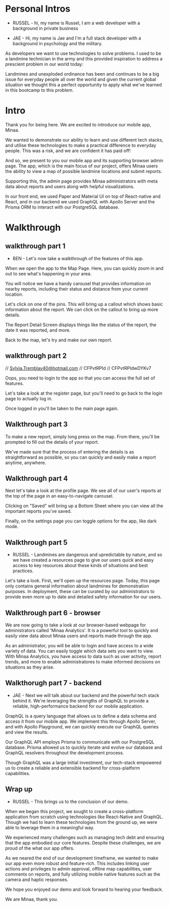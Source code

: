 # Personal Intros
<!-- No screenshare, just our cameras on -->
<!-- Hi, my name is ** and I'm a developer with a background in ** -->
<!-- Hi, my name is ** and I'm a developer with a background in ** -->
 - RUSSEL - hi, my name is Russel,   I am a web developer with a background in private business

 - JAE - Hi, my name is Jae and I'm a full stack developer with a background in psychology and the military.

As developers we want to use technologies to solve problems. I used to be a landmine technician in the army and this provided inspiration to address a prescient problem in our world today: 

Landmines and unexploded ordinance has been and continues to be a big issue for everyday people all over the world and given the current global situation we thought this a perfect opportunity to apply what we've learned in this bootcamp to this problem.

# Intro
<!-- Screenshare -->
Thank you for being here. We are excited to introduce our mobile app, Minaa.

We wanted to demonstrate our ability to learn and use different tech stacks, and utilise these technologies to make a practical difference to everyday people. This was a risk, and we are confident it has paid off!

And so, we present to you our mobile app and its supporting browser admin page. The app, which is the main focus of our project, offers Minaa users the ability to view a map of possible landmine locations and submit reports.

Supporting this, the admin page provides Minaa administrators with meta data about reports and users along with helpful visualizations. 

<!-- Powerpoint with Techstack Display -->
In our front end, we used Paper and Material UI on top of React-native and React, and in our backend we used GraphQL with Apollo Server and the Prisma ORM to interact with our PostgreSQL database.

# Walkthrough
## walkthrough part 1

<!-- Open up app screen share -->
 - BEN - Let's now take a walkthrough of the features of this app.

When we open the app to the Map Page. Here, you can quickly zoom in and out to see what's happening in your area. 

You will notice we have a handy carousel that provides information on nearby reports, including their status and distance from your current location.

Let's click on one of the pins. This will bring up a callout which shows basic information about the report. We can click on the callout to bring up more details. 

The Report Detail Screen displays things like the status of the report, the date it was reported, and more.

Back to the map, let's try and make our own report. 

## walkthrough part 2

//  Sylvia.Tremblay40@hotmail.com
//  CFPvtRPId
//  CFPvtRPIdwDYKv7

Oops, you need to login to the app so that you can access the full set of features.

Let's take a look at the register page, but you'll need to go back to the login page to actually log in. 

Once logged in you'll be taken to the main page again.

## Walkthrough part 3

To make a new report, simply long press on the map. From there, you'll be prompted to fill out the details of your report. 

We've made sure that the process of entering the details is as straightforward as possible, so you can quickly and easily make a report anytime, anywhere.

## Walkthrough part 4

Next let's take a look at the profile page. We see all of our user's reports at the top of the  page in an easy-to-navigate carousel. 

Clicking on "Saved" will bring up a Bottom Sheet where you can view all the important reports you've saved. 

Finally, on the settings page you can toggle options for the app, like dark mode.

## Walkthrough part 5

 - RUSSEL - Landmines are dangerous and upredictable by nature, and so we have created a resources page to give our users quick and easy access to key resources about these kinds of situations and best practices.

Let's take a look. First, we'll open up the resources page. Today, this page only contains general information about landmines for demonstration purposes. In deployment, these can be curated by our administrators to provide even more up to date and detailed safety information for our users.

## Walkthrough part 6 - browser

<!-- Screen share the browser, close the mobile app -->
We are now going to take a look at our browser-based webpage for administrators called 'Minaa Analytics'. It is a powerful tool to quickly and easily view data about Minaa users and reports made through the app. 

As an administrator, you will be able to login and have access to a wide variety of data. You can easily toggle which data sets you want to view. With Minaa Analytics, you have access to data such as user activity, report trends, and more to enable administratores to make informed decisions on situations as they arise.

## Walkthorugh part 7 - backend

<!-- Apollo Playground -->
 - JAE - Next we will talk about our backend and the powerful tech stack behind it. We're leveraging the strengths of GraphQL to provide a reliable, high-performance backend for our mobile application. 

GraphQL is a query language that allows us to define a data schema and access it from our mobile app. We implement this through Apollo Server, and with Apollo Playground, we can quickly execute our GraphQL queries and view the results. 

<!-- Slide for Prisma (schema) -->
Our GraphQL API employs Prisma to communicate with our PostgreSQL database. Prisma allowed us to quickly iterate and evolve our database and GraphQL resolvers throughout the development process. 

Though GraphQL was a large initial investment, our tech-stack empowered us to create a reliable and extensible backend for cross-platform capabilities.

## Wrap up
<!-- Slide for conclusion -->
 - RUSSEL - This brings us to the conclusion of our demo.

When we began this project, we sought to create a cross-platform application from scratch using technologies like React-Native and GraphQL. Though we had to learn these technologies from the ground up, we were able to leverage them in a meaningful way.

We experienced many challenges such as managing tech debt and ensuring that the app embodied our core features. Despite these challenges, we are proud of the what our app offers. 

<!-- Screen shot of admin and mobile pages -->
As we neared the end of our development timeframe, we wanted to make our app even more robust and feature-rich. This includes linking user actions and privileges to admin approval, offline map capabilities, user comments on reports, and fully utilizing mobile native features such as the camera and haptic responses. 

We hope you enjoyed our demo and look forward to hearing your feedback. 

<!-- Thank you Page: Github tags/linkedin -->
We are Minaa, thank you.